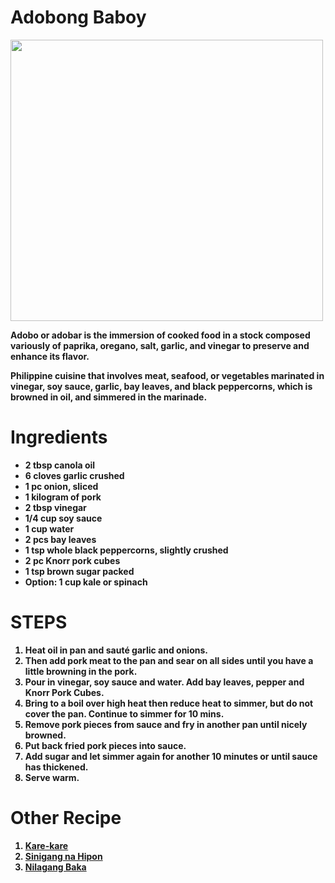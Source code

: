 <!DOCTYPE html>
<html>

<body>
    <h1>Adobong Baboy</h1>
	<img src="http://www.lutongbahayrecipe.com/wp-content/uploads/2019/09/lutong-bahay-adobong-baboy-1.jpg" width="500px" height="450px"/>
	<p><strong>Adobo or adobar is the immersion of cooked food in a stock composed variously of paprika, oregano, salt, garlic, and vinegar to preserve and enhance its flavor.</strong</p>
	<p><strong>Philippine cuisine that involves meat, seafood, or vegetables marinated in vinegar, soy sauce, garlic, bay leaves, and black peppercorns, which is browned in oil, and simmered in the marinade.</strong></p>

</body>

<body>
	<h1>Ingredients</h1>
<ul>
<li>2 tbsp canola oil</li>
<li>6 cloves garlic crushed</li>
<li>1 pc onion, sliced</li>
<li>1 kilogram of pork</li>
<li>2 tbsp vinegar</li>
<li>1/4 cup soy sauce</li>
<li>1 cup water</li>
<li>2 pcs bay leaves</li>
<li>1 tsp whole black peppercorns, slightly crushed</li>
<li>2 pc Knorr pork cubes</li>
<li>1 tsp brown sugar packed</li>
<li>Option: 1 cup kale or spinach</li>
</ul>

</body

<body>

<h1>STEPS</h1>
<ol>	
	<li>Heat oil in pan and sauté garlic and onions.</li>
	 <li>Then add pork meat to the pan and sear on all sides until you have a little browning in the pork.</li>
	<li>Pour in vinegar, soy sauce and water. Add bay leaves, pepper and Knorr Pork Cubes.</li>
	 <li>Bring to a boil over high heat then reduce heat to simmer, but do not cover the pan. Continue to simmer for 10 mins.</li>
	<li>Remove pork pieces from sauce and fry in another pan until nicely browned.</li>
	<li>Put back fried pork pieces into sauce.</li>
	<li>Add sugar and let simmer again for another 10 minutes or until sauce has thickened.</li>
	<li>Serve warm.</li>
</ol>
</body>
	
<body>
	<h1>Other Recipe</h1>
	<ol>
		<li><a href="https://github.com/msnicochan/msnicochan/blob/index.html/Karekare.txt">Kare-kare</a></li>
	<li><a href="https://github.com/msnicochan/msnicochan/blob/index.html/Sinigang%20na%20Hipon.txt">Sinigang na Hipon</a></li>
		<li><a href="https://github.com/msnicochan/msnicochan/blob/index.html/Nilagang%20Baka.txt">Nilagang Baka</a></li>
	</ol>

</body>

</html>
